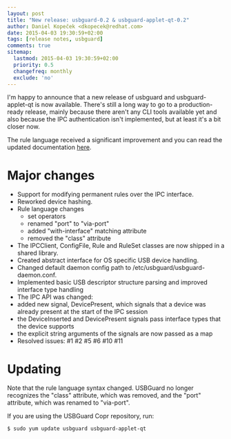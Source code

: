 ```yaml
---
layout: post
title: "New release: usbguard-0.2 & usbguard-applet-qt-0.2"
author: Daniel Kopeček <dkopecek@redhat.com>
date: 2015-04-03 19:30:59+02:00
tags: [release notes, usbguard]
comments: true
sitemap:
  lastmod: 2015-04-03 19:30:59+02:00
  priority: 0.5
  changefreq: monthly
  exclude: 'no'
---
```


I'm happy to announce that a new release of usbguard and usbguard-applet-qt is now available.
There's still a long way to go to a production-ready release, mainly because there aren't any
CLI tools available yet and also because the IPC authentication isn't implemented, but at least
it's a bit closer now.

The rule language received a significant improvement and you can read the updated documentation
[here](https://usbguard.github.io/documentation/rule-language.html).

# Major changes
 * Support for modifying permanent rules over the IPC interface.
 * Reworked device hashing.
 * Rule language changes
   * set operators
   * renamed "port" to "via-port"
   * added "with-interface" matching attribute
   * removed the "class" attribute
 * The IPCClient, ConfigFile, Rule and RuleSet classes are now shipped in a shared library.
 * Created abstract interface for OS specific USB device handling.
 * Changed default daemon config path to /etc/usbguard/usbguard-daemon.conf.
 * Implemented basic USB descriptor structure parsing and improved interface type handling
 * The IPC API was changed:
  * added new signal, DevicePresent, which signals that a device was already present at the start of the IPC session
  * the DeviceInserted and DevicePresent signals pass interface types that the device supports
  * the explicit string arguments of the signals are now passed as a map
 * Resolved issues: #1 #2 #5 #6 #10 #11 

# Updating

Note that the rule language syntax changed. USBGuard no longer recognizes the "class" attribute, which was removed, and the "port" attribute, which was renamed to "via-port".

If you are using the USBGuard Copr repository, run:

    $ sudo yum update usbguard usbguard-applet-qt

